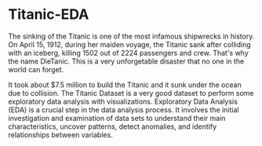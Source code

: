# Titanic-EDA

The sinking of the Titanic is one of the most infamous shipwrecks in history. On April 15, 1912, during her maiden voyage, the Titanic sank after colliding with an iceberg, killing 1502 out of 2224 passengers and crew. That's why the name DieTanic. This is a very unforgetable disaster that no one in the world can forget.

It took about $7.5 million to build the Titanic and it sunk under the ocean due to collision. The Titanic Dataset is a very good dataset to perform some exploratory data analysis with visualizations. Exploratory Data Analysis (EDA) is a crucial step in the data analysis process. It involves the initial investigation and examination of data sets to understand their main characteristics, uncover patterns, detect anomalies, and identify relationships between variables.
